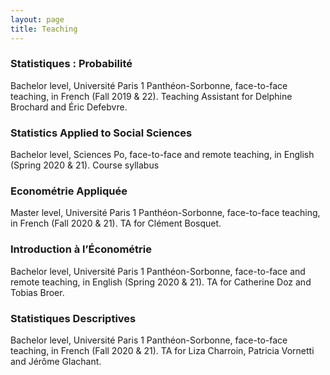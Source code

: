 ```yaml
---
layout: page
title: Teaching
---
```


### Statistiques : Probabilité

Bachelor level, Université Paris 1 Panthéon-Sorbonne, face-to-face teaching, in French (Fall 2019 & 22). Teaching Assistant for Delphine Brochard and Éric Defebvre.


### Statistics Applied to Social Sciences

Bachelor level, Sciences Po, face-to-face and remote teaching, in English (Spring 2020 & 21). Course syllabus


### Econométrie Appliquée

Master level, Université Paris 1 Panthéon-Sorbonne, face-to-face teaching, in French (Fall 2020 & 21). TA for Clément Bosquet.


### Introduction à l’Économétrie

Bachelor level, Université Paris 1 Panthéon-Sorbonne, face-to-face and remote teaching, in English (Spring 2020 & 21). TA for Catherine Doz and Tobias Broer.


### Statistiques Descriptives

Bachelor level, Université Paris 1 Panthéon-Sorbonne, face-to-face teaching, in French (Fall 2020 & 21). TA for Liza Charroin, Patricia Vornetti and Jérôme Glachant.
